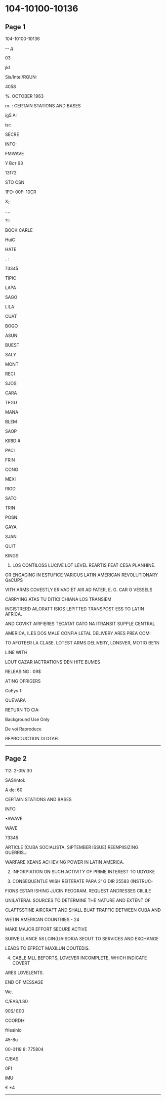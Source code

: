 # 104-10100-10136

## Page 1

104-10100-10136

-- д

03

jld

Sis/Intel/RQUN:

4058

%. OCTOBER 1963

ro. : CERTAIN STATIONS AND BASES

ig5.A:

isr:

SECRE

INFO:

FMWAVE

У Вст 63

13172

STO CSN

1FO: 00F: 10CR

X;:

..,.

?!:

BOOK CARLE

HuiC

HATE

. :

73345

TIPIC

LAPA

SAGO

LILA

CUAT

BOGO

ASUN

BUEST

SALY

MONT

RECI

SJOS

CARA

TEGU

MANA

BLEM

SAOP

KIRID #

PACI

FRIN

CONG

MEXI

RIOD

SATO

TRIN

POSN

GAYA

SJAN

QUIT

KINGS

1. LOS CONTILOSS LUCIVE LOT LEVEL REARTIS FEAT CESA PLANHINE.

OR ENGAGING IN ESTUFICE VARICUS LATIN AMERICAN REVOLUTIONARY GaCUPS

VITH ARMS COVESTLY ERIVAD ET AIR AD FATER, E. G. CAR O VESSELS

CARRYING ATAS TU DITICI CHIANA LOS TRANSIEM

INGISTRERD AILORATT ISIOS LEPITTED TRANSPOST ESS TO LATIN AFRICA.

AND COVIKT AIRFIERES TECATAT GATO NA ITRANSIT SUPPLE CENTRAL

AMERICA, ILES DOS MALE CONFIA LETAL DELIVERY ARES PREA COMI

TO AFOTEER LA CLASE. LOTEST ARMS DELIVERY, LONSVER, MOTIO BE'IN

LINE WITH

LOUT CAZAR IACTRATIONS DEN HITE BUMES

RELEASING : 09$

ATING OFRIGERS

CoEys 1:

QUEVARA

RETURN TO CIA:

Background Use Only

De voi Raproduce

REPRODUCTION DI OTAEL

---

## Page 2

112: 2-09/ 30

SAS/intol:

A de: 60

CERTAIN STATIONS AND BASES

INFC:

•AWAVE

WAVE

73345

ARTICLE (CUBA SOCIALISTA, SIPTEMBER ISSUE) REENPIISIZING GUERRIS..:

WARFARE XEANS ACHIEVING POWER IN LATIN AMERICA.

2. INFORPIATION ON SUCH ACTIVITY OF PRIME INTEREST TO UDYOKE

3. CONSEQUENTLE WISH REITERATE PARA 2' G DIR 25583 (INSTRUC-

FIONS ESTAR ISHING JUCIN PEOGRAM. REQUEST ANDRESSES CIILILE

UNILATERAL SOURCES TO DETERMINE THE NATURE AND EXTENT OF

CLAFTSSTINE AIRCRAFT AND SHALL BUAT TRAFFIC DETWEEN CUBA AND

WETIN AMERICAN COUNTRIES - 24

MAKE MAJOR EFFORT SECURE ACTIVE

SURVEILLANCE 58 LOIN(LIAISOR)A SEOUT TO SERVICES AND EXCHANGE

LEADS TO EFPECT MAXILUN COUTEDIS.

4. CABLE MLL BEFORTS, LOVEVER INCOMPLETE, WHICH INDICATE COVERT

ARES LOVELENTS.

END OF MESSAGE

We.

C/EAS/LS0

90S/ E00

COORDI*

friesinio

45-8u

00-0119 8: 775804

C/BAS

0F1

iMU

€ *4

---

